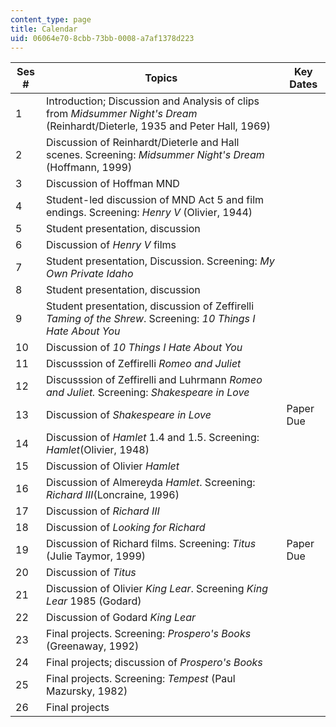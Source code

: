 ```yaml
---
content_type: page
title: Calendar
uid: 06064e70-8cbb-73bb-0008-a7af1378d223
---
```


| Ses # | Topics | Key Dates |
| --- | --- | --- |
| 1 | Introduction; Discussion and Analysis of clips from _Midsummer Night's Dream_ (Reinhardt/Dieterle, 1935 and Peter Hall, 1969) | &nbsp; |
| 2 | Discussion of Reinhardt/Dieterle and Hall scenes. Screening: _Midsummer Night's Dream_ (Hoffmann, 1999) | &nbsp; |
| 3 | Discussion of Hoffman MND | &nbsp; |
| 4 | Student-led discussion of MND Act 5 and film endings. Screening: _Henry V_ (Olivier, 1944) | &nbsp; |
| 5 | Student presentation, discussion | &nbsp; |
| 6 | Discussion of _Henry V_ films | &nbsp; |
| 7 | Student presentation, Discussion. Screening: _My Own Private Idaho_ | &nbsp; |
| 8 | Student presentation, discussion | &nbsp; |
| 9 | Student presentation, discussion of Zeffirelli _Taming of the Shrew_. Screening: _10 Things I Hate About You_ | &nbsp; |
| 10 | Discussion of _10 Things I Hate About You_ | &nbsp; |
| 11 | Discusssion of Zeffirelli _Romeo and Juliet_ | &nbsp; |
| 12 | Discusssion of Zeffirelli and Luhrmann _Romeo and Juliet._ Screening: _Shakespeare in Love_ | &nbsp; |
| 13 | Discussion of _Shakespeare in Love_ | Paper Due |
| 14 | Discussion of _Hamlet_ 1.4 and 1.5. Screening: _Hamlet_(Olivier, 1948) | &nbsp; |
| 15 | Discussion of Olivier _Hamlet_ | &nbsp; |
| 16 | Discussion of Almereyda _Hamlet_. Screening: _Richard III_(Loncraine, 1996) | &nbsp; |
| 17 | Discussion of _Richard III_ | &nbsp; |
| 18 | Discussion of _Looking for Richard_ | &nbsp; |
| 19 | Discussion of Richard films. Screening: _Titus_ (Julie Taymor, 1999) | Paper Due |
| 20 | Discussion of _Titus_ | &nbsp; |
| 21 | Discussion of Olivier _King Lear_. Screening _King Lear_ 1985 (Godard) | &nbsp; |
| 22 | Discussion of Godard _King Lear_ | &nbsp; |
| 23 | Final projects. Screening: _Prospero's Books_ (Greenaway, 1992) | &nbsp; |
| 24 | Final projects; discussion of _Prospero's Books_ | &nbsp; |
| 25 | Final projects. Screening: _Tempest_ (Paul Mazursky, 1982) | &nbsp; |
| 26 | Final projects |